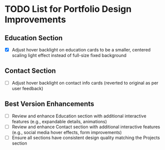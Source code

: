 # TODO List for Portfolio Design Improvements

## Education Section
- [x] Adjust hover backlight on education cards to be a smaller, centered scaling light effect instead of full-size fixed background

## Contact Section
- [ ] Adjust hover backlight on contact info cards (reverted to original as per user feedback)

## Best Version Enhancements
- [ ] Review and enhance Education section with additional interactive features (e.g., expandable details, animations)
- [ ] Review and enhance Contact section with additional interactive features (e.g., social media hover effects, form improvements)
- [ ] Ensure all sections have consistent design quality matching the Projects section
